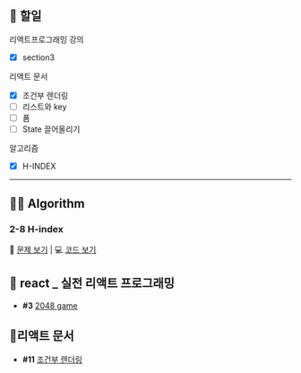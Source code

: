 ## 📄 할일

리액트프로그래밍 강의
- [x]  section3

리액트 문서
- [x] 조건부 렌더링
- [ ] 리스트와 key 
- [ ] 폼
- [ ] State 끌어올리기 

알고리즘
- [x] H-INDEX
---
## 👩‍💻 Algorithm
### 2-8 H-index
📄 [문제 보기](https://velog.io/@gay0ung/H-index) | 💻 [코드 보기](https://github.com/gay0ung/Algorithm/blob/master/PROGRAMMERS/LEVEL_02/code/08_H-index.html)

## 💫 react _ 실전 리액트 프로그래밍
- **#3** [2048 game](https://github.com/gay0ung/react_note/tree/main/%EC%8B%A4%EC%A0%84%20%EB%A6%AC%EC%95%A1%ED%8A%B8%ED%94%84%EB%A1%9C%EA%B7%B8%EB%9E%98%EB%B0%8D/section_03/game2048/src)


## 📘리액트 문서
- **#11** [조건부 렌더링](https://velog.io/@gay0ung/%EC%A1%B0%EA%B1%B4%EB%B6%80-%EB%A0%8C%EB%8D%94%EB%A7%81)


